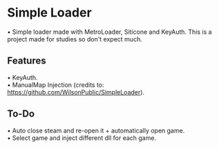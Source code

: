 # Simple Loader
• Simple loader made with MetroLoader, Siticone and KeyAuth. This is a project made for studies so don't expect much.
## Features
• KeyAuth.
<br>
• ManualMap Injection (credits to: https://github.com/WilsonPublic/SimpleLoader).
## To-Do
• Auto close steam and re-open it + automatically open game.
<br>
• Select game and inject different dll for each game.
